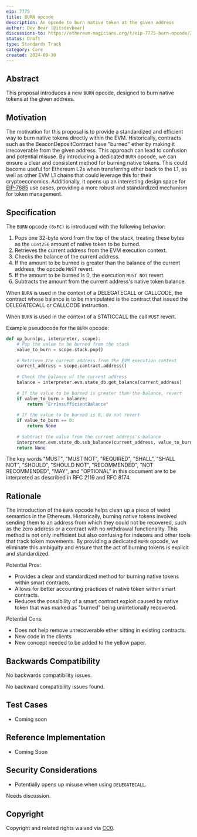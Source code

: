 ```yaml
---
eip: 7775
title: BURN opcode
description: An opcode to burn native token at the given address
author: Dev Bear (@itsdevbear)
discussions-to: https://ethereum-magicians.org/t/eip-7775-burn-opcode/21287
status: Draft
type: Standards Track
category: Core
created: 2024-09-30
---
```


## Abstract

This proposal introduces a new `BURN` opcode, designed to burn native tokens at the given address.

## Motivation

The motivation for this proposal is to provide a standardized and efficient way to burn native tokens directly within the EVM. Historically, contracts such as the BeaconDepositContract have "burned" ether by making it irrecoverable from the given address. This approach can lead to confusion and potential misuse. By introducing a dedicated `BURN` opcode, we can ensure a clear and consistent method for burning native tokens. This could become useful for Ethereum L2s when transferring ether back to the L1, as well as other EVM L1 chains that could leverage this for their cryptoeconomics. Additionally, it opens up an interesting design space for [EIP-7685](./eip-7685.md) use cases, providing a more robust and standardized mechanism for token management.

## Specification

The `BURN` opcode `(0xFC)` is introduced with the following behavior:

1. Pops one 32-byte word from the top of the stack, treating these bytes as the `uint256` amount of native token to be burned.
2. Retrieves the current address from the EVM execution context.
3. Checks the balance of the current address.
4. If the amount to be burned is greater than the balance of the current address, the opcode `MUST` revert.
5. If the amount to be burned is 0, the execution `MUST NOT` revert.
6. Subtracts the amount from the current address's native token balance.

When `BURN` is used in the context of a DELEGATECALL or CALLCODE, the contract whose balance is to be manipulated is the contract that issued the DELEGATECALL or CALLCODE instruction.

When `BURN` is used in the context of a STATICCALL the call `MUST` revert.

Example pseudocode for the `BURN` opcode:

```python
def op_burn(pc, interpreter, scope):
    # Pop the value to be burned from the stack
    value_to_burn = scope.stack.pop()
    
    # Retrieve the current address from the EVM execution context
    current_address = scope.contract.address()
    
    # Check the balance of the current address
    balance = interpreter.evm.state_db.get_balance(current_address)
    
    # If the value to be burned is greater than the balance, revert
    if value_to_burn > balance:
        return "ErrInsufficientBalance"
    
    # If the value to be burned is 0, do not revert
    if value_to_burn == 0:
        return None
    
    # Subtract the value from the current address's balance
    interpreter.evm.state_db.sub_balance(current_address, value_to_burn)
    return None
```

The key words "MUST", "MUST NOT", "REQUIRED", "SHALL", "SHALL NOT", "SHOULD", "SHOULD NOT", "RECOMMENDED", "NOT RECOMMENDED", "MAY", and "OPTIONAL" in this document are to be interpreted as described in RFC 2119 and RFC 8174.

## Rationale

The introduction of the `BURN` opcode helps clean up a piece of weird semantics in the Ethereum. Historically, burning native tokens involved sending them to an address from which they could not be recovered, such as the zero address or a contract with no withdrawal functionality. This method is not only inefficient but also confusing for indexers and other tools that track token movements. By providing a dedicated `BURN` opcode, we eliminate this ambiguity and ensure that the act of burning tokens is explicit and standardized.

Potential Pros:

- Provides a clear and standardized method for burning native tokens within smart contracts.
- Allows for better accounting practices of native token within smart contracts.
- Reduces the possibility of a smart contract exploit caused by native token that was marked as "burned" being unintetionally recovered.

Potential Cons:

- Does not help remove unrecoverable ether sitting in existing contracts.
- New code in the clients
- New concept needed to be added to the yellow paper.

## Backwards Compatibility

No backwards compatibility issues.

No backward compatibility issues found.

## Test Cases

- Coming soon

## Reference Implementation

- Coming Soon

## Security Considerations

- Potentially opens up misuse when using `DELEGATECALL`.

Needs discussion.

## Copyright

Copyright and related rights waived via [CC0](../LICENSE.md).
